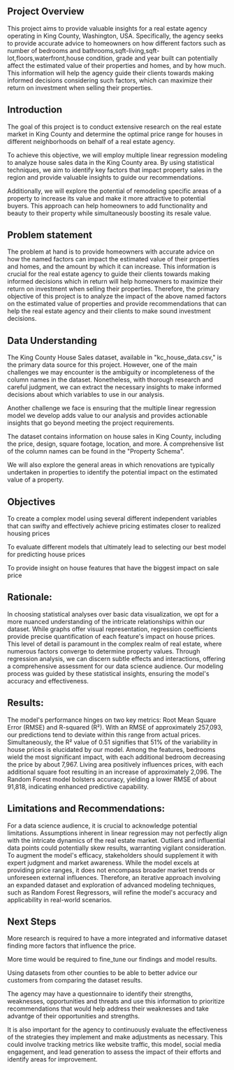## Project Overview
This project aims to provide valuable insights for a real estate agency operating in King County, Washington, USA. Specifically, the agency seeks to provide accurate advice to homeowners on how different factors such as number of bedrooms and bathrooms,sqft-living,sqft-lot,floors,waterfront,house condition, grade and year built  can potentially affect the estimated value of their properties and homes, and by how much. This information will help the agency guide their clients towards making informed decisions considering such factors, which can maximize their return on investment when selling their properties.

## Introduction
The goal of this project is to conduct extensive research on the real estate market in King County and determine the optimal price range for houses in different neighborhoods on behalf of a real estate agency.

To achieve this objective, we will employ multiple linear regression modeling to analyze house sales data in the King County area. By using statistical techniques, we aim to identify key factors that impact property sales in the region and provide valuable insights to guide our recommendations.

Additionally, we will explore the potential of remodeling specific areas of a property to increase its value and make it more attractive to potential buyers. This approach can help homeowners to add functionality and beauty to their property while simultaneously boosting its resale value.

## Problem statement
The problem at hand is to provide homeowners with accurate advice on how the named factors can impact the estimated value of their properties and homes, and the amount by which it can increase. This information is crucial for the real estate agency to guide their clients towards making informed decisions which in return will help homeowners to maximize their return on investment when selling their properties. Therefore, the primary objective of this project is to analyze the impact of the above named factors on the estimated value of properties and provide recommendations that can help the real estate agency and their clients to make sound investment decisions.

## Data Understanding
The King County House Sales dataset, available in "kc_house_data.csv," is the primary data source for this project. However, one of the main challenges we may encounter is the ambiguity or incompleteness of the column names in the dataset. Nonetheless, with thorough research and careful judgment, we can extract the necessary insights to make informed decisions about which variables to use in our analysis.

Another challenge we face is ensuring that the multiple linear regression model we develop adds value to our analysis and provides actionable insights that go beyond meeting the project requirements.

The dataset contains information on house sales in King County, including the price, design, square footage, location, and more. A comprehensive list of the column names can be found in the "Property Schema".

We will also explore the general areas in which renovations are typically undertaken in properties to identify the potential impact on the estimated value of a property.

## Objectives

To create a complex model using several different independent variables that can swifty and effectively achieve pricing estimates closer to realized housing prices

To evaluate different models that ultimately lead to selecting our best model for predicting house prices

To provide insight on house features that have the biggest impact on sale price

## Rationale:

In choosing statistical analyses over basic data visualization, we opt for a more nuanced understanding of the intricate relationships within our dataset. While graphs offer visual representation, regression coefficients provide precise quantification of each feature's impact on house prices. This level of detail is paramount in the complex realm of real estate, where numerous factors converge to determine property values. Through regression analysis, we can discern subtle effects and interactions, offering a comprehensive assessment for our data science audience. Our modeling process was guided by these statistical insights, ensuring the model's accuracy and effectiveness.        

## Results:

The model's performance hinges on two key metrics: Root Mean Square Error (RMSE) and R-squared (R²). With an RMSE of approximately 257,093, our predictions tend to deviate within this range from actual prices. Simultaneously, the R² value of 0.51 signifies that 51% of the variability in house prices is elucidated by our model. Among the features, bedrooms wield the most significant impact, with each additional bedroom decreasing the price by about 
7,967. Living area positively influences prices, with each additional square foot resulting in an increase of approximately 
2,096. The Random Forest model bolsters accuracy, yielding a lower RMSE of about 91,818, indicating enhanced predictive capability.

## Limitations and Recommendations:

For a data science audience, it is crucial to acknowledge potential limitations. Assumptions inherent in linear regression may not perfectly align with the intricate dynamics of the real estate market. Outliers and influential data points could potentially skew results, warranting vigilant consideration. 
To augment the model's efficacy, stakeholders should supplement it with expert judgment and market awareness. While the model excels at providing price ranges, it does not encompass broader market trends or unforeseen external influences. Therefore, an iterative approach involving an expanded dataset and exploration of advanced modeling techniques, such as Random Forest Regressors, will refine the model's accuracy and applicability in real-world scenarios.

## Next Steps
More research is required to have a more integrated and informative dataset finding more factors that influence the price.

More time would be required to fine_tune our findings and model results.

Using datasets from other counties to be able to better advice our customers from comparing the dataset results.

The agency may have a questionnaire to identify their strengths, weaknesses, opportunities and threats and use this information to prioritize recommendations that would help address their weaknesses and take advantge of their opportunities and strengths.

It is also important for the agency to continuously evaluate the effectiveness of the strategies they implement and make adjustments as necessary. This could involve tracking metrics like website traffic, this model, social media engagement, and lead generation to assess the impact of their efforts and identify areas for improvement.
